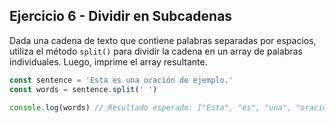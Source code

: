 ## Ejercicio 6 - Dividir en Subcadenas

Dada una cadena de texto que contiene palabras separadas por espacios, utiliza el método `split()` para dividir la cadena en un array de palabras individuales. Luego, imprime el array resultante.

```javascript
const sentence = 'Esta es una oración de ejemplo.'
const words = sentence.split(' ')

console.log(words) // Resultado esperado: ["Esta", "es", "una", "oración", "de", "ejemplo."]
```

